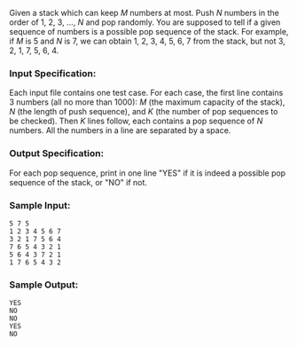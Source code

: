 <!-- Title
Pop Sequence (25)
-->
Given a stack which can keep $M$ numbers at most. Push $N$ numbers in the
order of 1, 2, 3, ..., $N$ and pop randomly. You are supposed to tell if a
given sequence of numbers is a possible pop sequence of the stack. For
example, if $M$ is 5 and $N$ is 7, we can obtain 1, 2, 3, 4, 5, 6, 7 from the
stack, but not 3, 2, 1, 7, 5, 6, 4.

### Input Specification:

Each input file contains one test case. For each case, the first line contains
3 numbers (all no more than 1000): $M$ (the maximum capacity of the stack),
$N$ (the length of push sequence), and $K$ (the number of pop sequences to be
checked). Then $K$ lines follow, each contains a pop sequence of $N$ numbers.
All the numbers in a line are separated by a space.

### Output Specification:

For each pop sequence, print in one line "YES" if it is indeed a possible pop
sequence of the stack, or "NO" if not.

### Sample Input:

    
    
    5 7 5
    1 2 3 4 5 6 7
    3 2 1 7 5 6 4
    7 6 5 4 3 2 1
    5 6 4 3 7 2 1
    1 7 6 5 4 3 2
    

### Sample Output:

    
    
    YES
    NO
    NO
    YES
    NO
    

